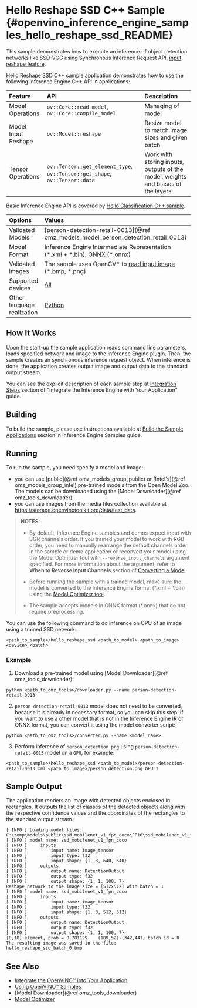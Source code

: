 # Hello Reshape SSD C++ Sample {#openvino_inference_engine_samples_hello_reshape_ssd_README}

This sample demonstrates how to execute an inference of object detection networks like SSD-VGG using Synchronous Inference Request API, [input reshape feature](../../../docs/OV_Runtime_UG/ShapeInference.md).

Hello Reshape SSD C++ sample application demonstrates how to use the following Inference Engine C++ API in applications:

| Feature    | API  | Description |
|:---     |:--- |:---
| Model Operations | `ov::Core::read_model`, `ov::Core::compile_model` |  Managing of model
| Model Input Reshape | `ov::Model::reshape`| Resize model to match image sizes and given batch
| Tensor Operations | `ov::Tensor::get_element_type`, `ov::Tensor::get_shape`, `ov::Tensor::data` | Work with storing inputs, outputs of the model, weights and biases of the layers

Basic Inference Engine API is covered by [Hello Classification C++ sample](../hello_classification/README.md).

| Options  | Values |
|:---                              |:---
| Validated Models                 | [person-detection-retail-0013](@ref omz_models_model_person_detection_retail_0013)
| Model Format                     | Inference Engine Intermediate Representation (\*.xml + \*.bin), ONNX (\*.onnx)
| Validated images                 | The sample uses OpenCV\* to [read input image](https://docs.opencv.org/master/d4/da8/group__imgcodecs.html#ga288b8b3da0892bd651fce07b3bbd3a56) (\*.bmp, \*.png)
| Supported devices                | [All](../../../docs/OV_Runtime_UG/supported_plugins/Supported_Devices.md) |
| Other language realization       | [Python](../../../samples/python/hello_reshape_ssd/README.md) |

## How It Works

Upon the start-up the sample application reads command line parameters, loads specified network and image to the Inference
Engine plugin. Then, the sample creates an synchronous inference request object. When inference is done, the application creates output image and output data to the standard output stream.

You can see the explicit description of
each sample step at [Integration Steps](../../../docs/OV_Runtime_UG/Integrate_with_customer_application.md) section of "Integrate the Inference Engine with Your Application" guide.

## Building

To build the sample, please use instructions available at [Build the Sample Applications](../../../docs/OV_Runtime_UG/Samples_Overview.md) section in Inference Engine Samples guide.

## Running

To run the sample, you need specify a model and image:

- you can use [public](@ref omz_models_group_public) or [Intel's](@ref omz_models_group_intel) pre-trained models from the Open Model Zoo. The models can be downloaded using the [Model Downloader](@ref omz_tools_downloader).
- you can use images from the media files collection available at https://storage.openvinotoolkit.org/data/test_data.

> **NOTES**:
>
> - By default, Inference Engine samples and demos expect input with BGR channels order. If you trained your model to work with RGB order, you need to manually rearrange the default channels order in the sample or demo application or reconvert your model using the Model Optimizer tool with `--reverse_input_channels` argument specified. For more information about the argument, refer to **When to Reverse Input Channels** section of [Converting a Model](../../../docs/MO_DG/prepare_model/convert_model/Converting_Model.md).
>
> - Before running the sample with a trained model, make sure the model is converted to the Inference Engine format (\*.xml + \*.bin) using the [Model Optimizer tool](../../../docs/MO_DG/Deep_Learning_Model_Optimizer_DevGuide.md).
>
> - The sample accepts models in ONNX format (\*.onnx) that do not require preprocessing.

You can use the following command to do inference on CPU of an image using a trained SSD network:

```
<path_to_sample>/hello_reshape_ssd <path_to_model> <path_to_image> <device> <batch>
```

### Example
1. Download a pre-trained model using [Model Downloader](@ref omz_tools_downloader):
```
python <path_to_omz_tools>/downloader.py --name person-detection-retail-0013
```

2. `person-detection-retail-0013` model does not need to be converted, because it is already in necessary format, so you can skip this step. If you want to use a other model that is not in the Inference Engine IR or ONNX format, you can convert it using the model converter script:

```
python <path_to_omz_tools>/converter.py --name <model_name>
```

3. Perform inference of `person_detection.png` using `person-detection-retail-0013` model on a `GPU`, for example:

```
<path_to_sample>/hello_reshape_ssd <path_to_model>/person-detection-retail-0013.xml <path_to_image>/person_detection.png GPU 1
```

## Sample Output

The application renders an image with detected objects enclosed in rectangles. It outputs the list of classes
of the detected objects along with the respective confidence values and the coordinates of the
rectangles to the standard output stream.

```
[ INFO ] Loading model files: C:\temp\models\public\ssd_mobilenet_v1_fpn_coco\FP16\ssd_mobilenet_v1_fpn_coco.xml
[ INFO ] model name: ssd_mobilenet_v1_fpn_coco
[ INFO ]     inputs
[ INFO ]         input name: image_tensor
[ INFO ]         input type: f32
[ INFO ]         input shape: {1, 3, 640, 640}
[ INFO ]     outputs
[ INFO ]         output name: DetectionOutput
[ INFO ]         output type: f32
[ INFO ]         output shape: {1, 1, 100, 7}
Reshape network to the image size = [512x512] with batch = 1
[ INFO ] model name: ssd_mobilenet_v1_fpn_coco
[ INFO ]     inputs
[ INFO ]         input name: image_tensor
[ INFO ]         input type: f32
[ INFO ]         input shape: {1, 3, 512, 512}
[ INFO ]     outputs
[ INFO ]         output name: DetectionOutput
[ INFO ]         output type: f32
[ INFO ]         output shape: {1, 1, 100, 7}
[0,18] element, prob = 0.781129    (109,52)-(342,441) batch id = 0
The resulting image was saved in the file: hello_reshape_ssd_batch_0.bmp
```

## See Also

- [Integrate the OpenVINO™ into Your Application](../../../docs/OV_Runtime_UG/Integrate_with_customer_application.md)
- [Using OpenVINO™ Samples](../../../docs/OV_Runtime_UG/Samples_Overview.md)
- [Model Downloader](@ref omz_tools_downloader)
- [Model Optimizer](../../../docs/MO_DG/Deep_Learning_Model_Optimizer_DevGuide.md)

